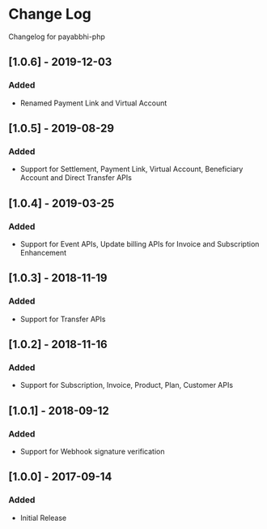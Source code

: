 # Change Log

Changelog for payabbhi-php

## [1.0.6] - 2019-12-03
### Added
- Renamed Payment Link and Virtual Account

## [1.0.5] - 2019-08-29
### Added
- Support for Settlement, Payment Link, Virtual Account, Beneficiary Account and Direct Transfer APIs

## [1.0.4] - 2019-03-25
### Added
- Support for Event APIs, Update billing APIs for Invoice and Subscription Enhancement

## [1.0.3] - 2018-11-19
### Added
- Support for Transfer APIs

## [1.0.2] - 2018-11-16
### Added
- Support for Subscription, Invoice, Product, Plan, Customer APIs

## [1.0.1] - 2018-09-12
### Added
- Support for Webhook signature verification

## [1.0.0] - 2017-09-14
### Added
- Initial Release
